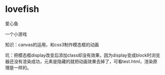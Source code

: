 # lovefish
爱心鱼

一个小游戏

知识：canvas的运用，和css3制作模态框的动画

坑：把模态框display改变后添加class却没有效果，因为display变成block时浏览器还没有渲染成功，元素是隐藏的就把动画效果去掉了，可看test.html，渲染原理是一样的。